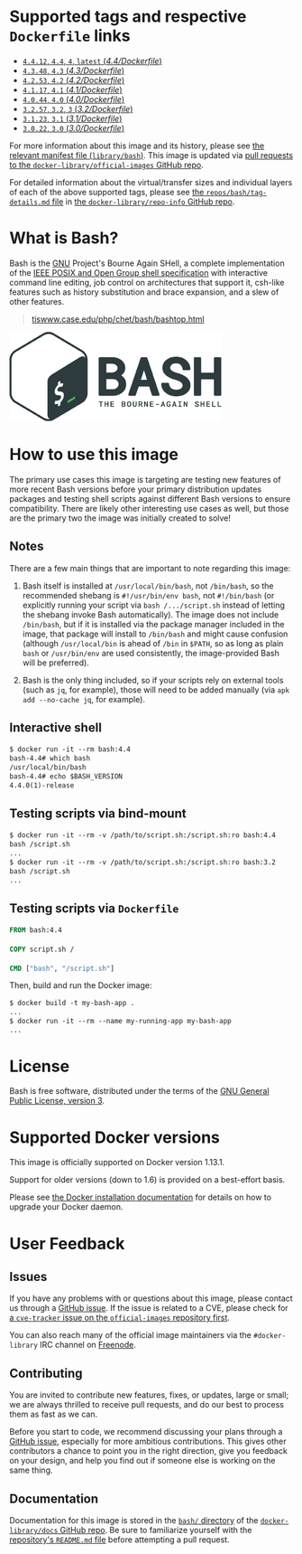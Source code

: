 # Supported tags and respective `Dockerfile` links

-	[`4.4.12`, `4.4`, `4`, `latest` (*4.4/Dockerfile*)](https://github.com/tianon/docker-bash/blob/b95678dfe99c4cdcfb2f197ecad421564f1119d2/4.4/Dockerfile)
-	[`4.3.48`, `4.3` (*4.3/Dockerfile*)](https://github.com/tianon/docker-bash/blob/f9be0e9789a3852ff28b16e3f739df1bb2130377/4.3/Dockerfile)
-	[`4.2.53`, `4.2` (*4.2/Dockerfile*)](https://github.com/tianon/docker-bash/blob/f9be0e9789a3852ff28b16e3f739df1bb2130377/4.2/Dockerfile)
-	[`4.1.17`, `4.1` (*4.1/Dockerfile*)](https://github.com/tianon/docker-bash/blob/f9be0e9789a3852ff28b16e3f739df1bb2130377/4.1/Dockerfile)
-	[`4.0.44`, `4.0` (*4.0/Dockerfile*)](https://github.com/tianon/docker-bash/blob/f9be0e9789a3852ff28b16e3f739df1bb2130377/4.0/Dockerfile)
-	[`3.2.57`, `3.2`, `3` (*3.2/Dockerfile*)](https://github.com/tianon/docker-bash/blob/f9be0e9789a3852ff28b16e3f739df1bb2130377/3.2/Dockerfile)
-	[`3.1.23`, `3.1` (*3.1/Dockerfile*)](https://github.com/tianon/docker-bash/blob/f9be0e9789a3852ff28b16e3f739df1bb2130377/3.1/Dockerfile)
-	[`3.0.22`, `3.0` (*3.0/Dockerfile*)](https://github.com/tianon/docker-bash/blob/f9be0e9789a3852ff28b16e3f739df1bb2130377/3.0/Dockerfile)

For more information about this image and its history, please see [the relevant manifest file (`library/bash`)](https://github.com/docker-library/official-images/blob/master/library/bash). This image is updated via [pull requests to the `docker-library/official-images` GitHub repo](https://github.com/docker-library/official-images/pulls?q=label%3Alibrary%2Fbash).

For detailed information about the virtual/transfer sizes and individual layers of each of the above supported tags, please see [the `repos/bash/tag-details.md` file](https://github.com/docker-library/repo-info/blob/master/repos/bash/tag-details.md) in [the `docker-library/repo-info` GitHub repo](https://github.com/docker-library/repo-info).

# What is Bash?

Bash is the [GNU](http://www.gnu.org/) Project's Bourne Again SHell, a complete implementation of the [IEEE POSIX and Open Group shell specification](http://www.opengroup.org/onlinepubs/9699919799/nfindex.html) with interactive command line editing, job control on architectures that support it, csh-like features such as history substitution and brace expansion, and a slew of other features.

> [tiswww.case.edu/php/chet/bash/bashtop.html](https://tiswww.case.edu/php/chet/bash/bashtop.html)

![logo](https://raw.githubusercontent.com/docker-library/docs/5cb6fef6ed317e5af7e1e14e64c18c2b81657e81/bash/logo.png)

# How to use this image

The primary use cases this image is targeting are testing new features of more recent Bash versions before your primary distribution updates packages and testing shell scripts against different Bash versions to ensure compatibility. There are likely other interesting use cases as well, but those are the primary two the image was initially created to solve!

## Notes

There are a few main things that are important to note regarding this image:

1.	Bash itself is installed at `/usr/local/bin/bash`, not `/bin/bash`, so the recommended shebang is `#!/usr/bin/env bash`, not `#!/bin/bash` (or explicitly running your script via `bash /.../script.sh` instead of letting the shebang invoke Bash automatically). The image does not include `/bin/bash`, but if it is installed via the package manager included in the image, that package will install to `/bin/bash` and might cause confusion (although `/usr/local/bin` is ahead of `/bin` in `$PATH`, so as long as plain `bash` or `/usr/bin/env` are used consistently, the image-provided Bash will be preferred).

2.	Bash is the only thing included, so if your scripts rely on external tools (such as `jq`, for example), those will need to be added manually (via `apk add --no-cache jq`, for example).

## Interactive shell

```console
$ docker run -it --rm bash:4.4
bash-4.4# which bash
/usr/local/bin/bash
bash-4.4# echo $BASH_VERSION
4.4.0(1)-release
```

## Testing scripts via bind-mount

```console
$ docker run -it --rm -v /path/to/script.sh:/script.sh:ro bash:4.4 bash /script.sh
...
$ docker run -it --rm -v /path/to/script.sh:/script.sh:ro bash:3.2 bash /script.sh
...
```

## Testing scripts via `Dockerfile`

```dockerfile
FROM bash:4.4

COPY script.sh /

CMD ["bash", "/script.sh"]
```

Then, build and run the Docker image:

```console
$ docker build -t my-bash-app .
...
$ docker run -it --rm --name my-running-app my-bash-app
...
```

# License

Bash is free software, distributed under the terms of the [GNU General Public License, version 3](http://www.gnu.org/licenses/gpl.html).

# Supported Docker versions

This image is officially supported on Docker version 1.13.1.

Support for older versions (down to 1.6) is provided on a best-effort basis.

Please see [the Docker installation documentation](https://docs.docker.com/installation/) for details on how to upgrade your Docker daemon.

# User Feedback

## Issues

If you have any problems with or questions about this image, please contact us through a [GitHub issue](https://github.com/tianon/docker-bash/issues). If the issue is related to a CVE, please check for [a `cve-tracker` issue on the `official-images` repository first](https://github.com/docker-library/official-images/issues?q=label%3Acve-tracker).

You can also reach many of the official image maintainers via the `#docker-library` IRC channel on [Freenode](https://freenode.net).

## Contributing

You are invited to contribute new features, fixes, or updates, large or small; we are always thrilled to receive pull requests, and do our best to process them as fast as we can.

Before you start to code, we recommend discussing your plans through a [GitHub issue](https://github.com/tianon/docker-bash/issues), especially for more ambitious contributions. This gives other contributors a chance to point you in the right direction, give you feedback on your design, and help you find out if someone else is working on the same thing.

## Documentation

Documentation for this image is stored in the [`bash/` directory](https://github.com/docker-library/docs/tree/master/bash) of the [`docker-library/docs` GitHub repo](https://github.com/docker-library/docs). Be sure to familiarize yourself with the [repository's `README.md` file](https://github.com/docker-library/docs/blob/master/README.md) before attempting a pull request.
